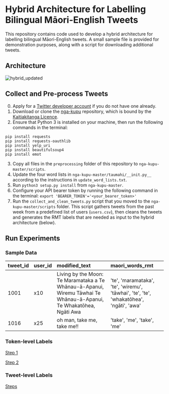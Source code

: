 # Hybrid Architecture for Labelling Bilingual Māori-English Tweets

This repository contains code used to develop a hybrid architecture for labelling bilingual Māori-English tweets. A small sample file is provided for demonstration purposes, along with a script for downloading additional tweets.

## Architecture

![hybrid_updated](https://user-images.githubusercontent.com/107286789/173212143-ef287a66-2f30-4b31-9ee7-1fc53409925b.png)

## Collect and Pre-process Tweets
  
0. Apply for a [Twitter developer account](https://developer.twitter.com/en/apply-for-access) if you do not have one already.
1. Download or clone the [nga-kupu](https://github.com/TeHikuMedia/nga-kupu) repository, which is bound by the [Kaitiakitanga Licence](https://tehiku.nz/te-hiku-tech/te-hiku-dev-korero/25141/data-sovereignty-and-the-kaitiakitanga-license).
2. Ensure that Python 3 is installed on your machine, then run the following commands in the terminal:
```
pip install requests
pip install requests-oauthlib
pip install yelp_uri
pip install beautifulsoup4
pip install emot
```
3. Copy all files in the `preprocessing` folder of this repository to `nga-kupu-master/scripts`. 
4. Update the four word lists in `nga-kupu-master/taumahi/__init.py__` according to the instructions in `update_word_lists.txt`.
5. Run `python3 setup.py install` from `nga-kupu-master`.
6. Configure your API bearer token by running the following command in the terminal: `export 'BEARER_TOKEN'='<your_bearer_token>'`
7. Run the `collect_and_clean_tweets.py` script that you moved to the `nga-kupu-master/scripts` folder. This script gathers tweets from the past week from a predefined list of users (`users.csv`), then cleans the tweets and generates the RMT labels that are needed as input to the hybrid architecture (below).

## Run Experiments

### Sample Data
|tweet_id	|user_id	|modified_text|maori_words_rmt|
| :------ | :-------- | :-------- | :----- |
|1001|	x10|	Living by the Moon: Te Maramataka a Te Whānau-ā-Apanui, Wiremu Tāwhai Te Whānau-ā-Apanui, Te Whakatōhea, Ngāti Awa <link>	| 'te', 'maramataka', 'te', 'wiremu', 'tāwhai', 'te', 'te', 'whakatōhea', 'ngāti', 'awa'|		
|1016|	x25|	<user> oh man, take me, take me!!|	'take', 'me', 'take', 'me'|

### Token-level Labels
[Step 1](Step1-Token-level.ipynb)
  
[Step 2](Step2-Token-level.ipynb)

### Tweet-level Labels
[Steps](Tweet-labels.ipynb)

